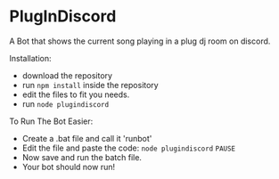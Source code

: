 # PlugInDiscord

A Bot that shows the current song playing in a plug dj room on discord.

Installation:
- download the repository
- run `npm install` inside the repository
- edit the files to fit you needs.
- run `node plugindiscord`

To Run The Bot Easier:
- Create a .bat file and call it 'runbot'
- Edit the file and paste the code:
`node plugindiscord`
`PAUSE`
- Now save and run the batch file.
- Your bot should now run!

